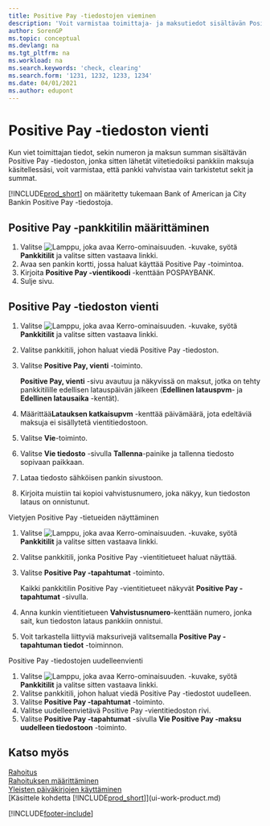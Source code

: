 ```yaml
---
title: Positive Pay -tiedostojen vieminen
description: 'Voit varmistaa toimittaja- ja maksutiedot sisältävän Positive Pay -tiedoston viennin avulla, että pankki vahvistaa vain tarkistetut sekit ja summat.'
author: SorenGP
ms.topic: conceptual
ms.devlang: na
ms.tgt_pltfrm: na
ms.workload: na
ms.search.keywords: 'check, clearing'
ms.search.form: '1231, 1232, 1233, 1234'
ms.date: 04/01/2021
ms.author: edupont
---
```

# <a name="export-a-positive-pay-file"></a><a name="export-a-positive-pay-file"></a>Positive Pay -tiedoston vienti
Kun viet toimittajan tiedot, sekin numeron ja maksun summan sisältävän Positive Pay -tiedoston, jonka sitten lähetät viitetiedoiksi pankkiin maksuja käsitellessäsi, voit varmistaa, että pankki vahvistaa vain tarkistetut sekit ja summat.

[!INCLUDE[prod_short](includes/prod_short.md)] on määritetty tukemaan Bank of American ja City Bankin Positive Pay -tiedostoja.

## <a name="to-set-up-a-bank-account-for-positive-pay"></a><a name="to-set-up-a-bank-account-for-positive-pay"></a>Positive Pay -pankkitilin määrittäminen
1. Valitse ![Lamppu, joka avaa Kerro-ominaisuuden.](media/ui-search/search_small.png "Kerro, mitä haluat tehdä") -kuvake, syötä **Pankkitilit** ja valitse sitten vastaava linkki.
2. Avaa sen pankin kortti, jossa haluat käyttää Positive Pay -toimintoa.
3. Kirjoita **Positive Pay -vientikoodi** -kenttään POSPAYBANK.
4. Sulje sivu.

## <a name="to-export-a-positive-pay-file"></a><a name="to-export-a-positive-pay-file"></a>Positive Pay -tiedoston vienti
1. Valitse ![Lamppu, joka avaa Kerro-ominaisuuden.](media/ui-search/search_small.png "Kerro, mitä haluat tehdä") -kuvake, syötä **Pankkitilit** ja valitse sitten vastaava linkki.
2. Valitse pankkitili, johon haluat viedä Positive Pay -tiedoston.
3. Valitse **Positive Pay, vienti** -toiminto.

    **Positive Pay, vienti** -sivu avautuu ja näkyvissä on maksut, jotka on tehty pankkitilille edellisen latauspäivän jälkeen (**Edellinen latauspvm**- ja **Edellinen latausaika** -kentät).
4. Määrittää**Latauksen katkaisupvm** -kenttää päivämäärä, jota edeltäviä maksuja ei sisällytetä vientitiedostoon.
5. Valitse **Vie**-toiminto.
6. Valitse **Vie tiedosto** -sivulla **Tallenna**-painike ja tallenna tiedosto sopivaan paikkaan.
7. Lataa tiedosto sähköisen pankin sivustoon.
8. Kirjoita muistiin tai kopioi vahvistusnumero, joka näkyy, kun tiedoston lataus on onnistunut.

Vietyjen Positive Pay -tietueiden näyttäminen

1. Valitse ![Lamppu, joka avaa Kerro-ominaisuuden.](media/ui-search/search_small.png "Kerro, mitä haluat tehdä") -kuvake, syötä **Pankkitilit** ja valitse sitten vastaava linkki.
2. Valitse pankkitili, jonka Positive Pay -vientitietueet haluat näyttää.
3. Valitse **Positive Pay -tapahtumat** -toiminto.

    Kaikki pankkitilin Positive Pay -vientitietueet näkyvät **Positive Pay -tapahtumat** -sivulla.
4. Anna kunkin vientitietueen **Vahvistusnumero**-kenttään numero, jonka sait, kun tiedoston lataus pankkiin onnistui.
5. Voit tarkastella liittyviä maksurivejä valitsemalla **Positive Pay -tapahtuman tiedot** -toiminnon.

Positive Pay -tiedostojen uudelleenvienti

1. Valitse ![Lamppu, joka avaa Kerro-ominaisuuden.](media/ui-search/search_small.png "Kerro, mitä haluat tehdä") -kuvake, syötä **Pankkitilit** ja valitse sitten vastaava linkki.
2. Valitse pankkitili, johon haluat viedä Positive Pay -tiedostot uudelleen.
3. Valitse **Positive Pay -tapahtumat** -toiminto.
4. Valitse uudelleenvietävä Positive Pay -vientitiedoston rivi.
5. Valitse **Positive Pay -tapahtumat** -sivulla **Vie Positive Pay -maksu uudelleen tiedostoon** -toiminto.

## <a name="see-also"></a><a name="see-also"></a>Katso myös
[Rahoitus](finance.md)  
[Rahoituksen määrittäminen](finance-setup-finance.md)  
[Yleisten päiväkirjojen käyttäminen](ui-work-general-journals.md)  
[Käsittele kohdetta [!INCLUDE[prod_short](includes/prod_short.md)]](ui-work-product.md)


[!INCLUDE[footer-include](includes/footer-banner.md)]
